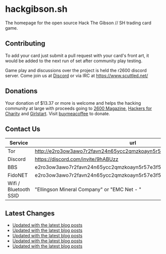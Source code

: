 # hackgibson.sh
The homepage for the open source Hack The Gibson // SH trading card game.


## Contributing

To add your card just submit a pull request with your card's front art, it would be added to the next run of set after community play testing.

Game play and discussions over the project is held the r2600 discord server. Come join us at [Discord](https://discord.com/invite/9hABUzz) or via IRC at https://www.scuttled.net/


## Donations

Your donation of $13.37 or more is welcome and helps the hacking community at large with proceeds going to [2600 Magazine](https://2600.com/), [Hackers for Charity](https://hackersforcharity.org) and [Girlstart](https://girlstart.org).  Visit [buymeacoffee](https://www.buymeacoffee.com/hackgibson.sh) to donate.


## Contact Us

Service | url
-|-
Tor | http://e2ro3ow3awo7r2favn24n65ycc2qmzkoayn5r57e3f56nvjwdcgg32ad.onion
Discord | https://discord.com/invite/9hABUzz
BBS | e2ro3ow3awo7r2favn24n65ycc2qmzkoayn5r57e3f56nvjwdcgg32ad.onion:23
FidoNET | e2ro3ow3awo7r2favn24n65ycc2qmzkoayn5r57e3f56nvjwdcgg32ad.onion:24554
Wifi / Bluetooth SSID | "Ellingson Mineral Company" or "EMC Net - <fidonet address>"

## Latest Changes
<!-- BLOG-POST-LIST:START -->
- [Updated with the latest blog posts](https://github.com/DFW2600/hackgibson.sh/commit/7613ed853f78698e9cea8a680a0c2ace78e3c20e)
- [Updated with the latest blog posts](https://github.com/DFW2600/hackgibson.sh/commit/2519d5ba93f2bfb9b09c688db1f788425bfe520b)
- [Updated with the latest blog posts](https://github.com/DFW2600/hackgibson.sh/commit/f04c1a692fa1dba97aeb9874f61bc86a90b1d4dc)
- [Updated with the latest blog posts](https://github.com/DFW2600/hackgibson.sh/commit/a5772deddc108d68d89538f5d78c283700445560)
- [Updated with the latest blog posts](https://github.com/DFW2600/hackgibson.sh/commit/a56c1db65d154ab983b4e415e5fe6430b81e6a4e)
<!-- BLOG-POST-LIST:END -->
